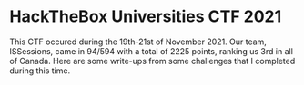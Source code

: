 # HackTheBox Universities CTF 2021
This CTF occured during the 19th-21st of November 2021. Our team, ISSessions, came in 94/594 with a total of 2225 points, ranking us 3rd in all of Canada.
Here are some write-ups from some challenges that I completed during this time.
